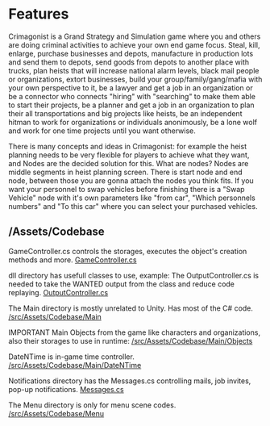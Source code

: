 # Features

Crimagonist is a Grand Strategy and Simulation game where you and others are doing criminal activities to achieve your own end game focus.
Steal, kill, enlarge, purchase businesses and depots,
manufacture in production lots and send them to depots,
send goods from depots to another place with trucks,
plan heists that will increase national alarm levels,
black mail people or organizations,
extort businesses,
build your group/family/gang/mafia with your own perspective to it,
be a lawyer and get a job in an organization or be a connector who connects "hiring" with "searching" to make them able to start their projects,
be a planner and get a job in an organization to plan their all transportations and big projects like heists,
be an independent hitman to work for organizations or individuals anonimously,
be a lone wolf and work for one time projects until you want otherwise. 

There is many concepts and ideas in Crimagonist:
for example the heist planning needs to be very flexible for players to achieve what they want, and Nodes are the decided solution for this.
What are nodes? Nodes are middle segments in heist planning screen. There is start node and end node, between those you are gonna attach the nodes you think fits. If you want your personnel to swap vehicles before finishing there is a "Swap Vehicle" node with it's own parameters like "from car", "Which personnels numbers" and "To this car" where you can select your purchased vehicles.

## /Assets/Codebase
GameController.cs controls the storages, executes the object's creation methods and more.
[GameController.cs](/src/Assets/Codebase/GameController.cs)

dll directory has usefull classes to use, example:
The OutputController.cs is needed to take the WANTED output from the class and reduce code replaying.
[OutputController.cs](/src/Assets/Codebase/dlls/OutputController.cs)

The Main directory is mostly unrelated to Unity. Has most of the C# code.
[/src/Assets/Codebase/Main](/src/Assets/Codebase/Main)

IMPORTANT Main Objects from the game like characters and organizations, also their storages to use in runtime:
[/src/Assets/Codebase/Main/Objects](/src/Assets/Codebase/Main/Objects)

DateNTime is in-game time controller.
[/src/Assets/Codebase/Main/DateNTime](/src/Assets/Codebase/Main/DateNTime)

Notifications directory has the Messages.cs controlling mails, job invites, pop-up notifications.
[Messages.cs](/src/Assets/Codebase/Main/Notifications/Messages.cs)

The Menu directory is only for menu scene codes.
[/src/Assets/Codebase/Menu](/src/Assets/Codebase/Menu)
